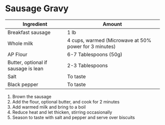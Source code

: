 Sausage Gravy
=============

Ingredient | Amount
-|-
Breakfast sausage | 1 lb
Whole milk | 4 cups, warmed (Microwave at 50% power for 3 minutes)
AP Flour | 6-7 Tablespoons (50g)
Butter, optional if sausage is lean | 2-3 Tablespoons
Salt | To taste
Black pepper| To taste

1. Brown the sausage
2. Add the flour, optional butter, and cook for 2 minutes
3. Add warmed milk and bring to a boil
4. Reduce heat and let thicken, stirring occasionally
4. Season to taste with salt and pepper and serve over biscuits
